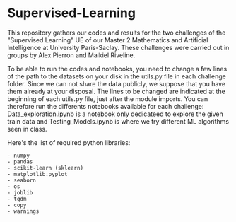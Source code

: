 # Supervised-Learning
This repository gathers our codes and results for the two challenges of the "Supervised Learning" UE of our Master 2 Mathematics and Artificial Intelligence at University Paris-Saclay.
These challenges were carried out in groups by Alex Pierron and Malkiel Riveline.

To be able to run the codes and notebooks, you need to change a few lines of the path to the datasets on your disk in the utils.py file in each challenge folder. Since we can not share the data publicly, we suppose that you have them already at your disposal.
The lines to be changed are indicated at the beginning of each utils.py file, just after the module imports.
You can therefore run the differents notebooks available for each challenge: Data_exploration.ipynb is a notebook only dedicateed to explore the given train data and Testing_Models.ipynb is where we try different ML algorithms seen in class.

Here's the list of required python libraries:

    - numpy
    - pandas
    - scikit-learn (sklearn)
    - matplotlib.pyplot
    - seaborn
    - os
    - joblib
    - tqdm
    - copy
    - warnings
